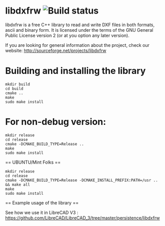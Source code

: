 libdxfrw ![Build status](https://api.travis-ci.org/LibreCAD/libdxfrw.svg?branch=master)
==========

libdxfrw is a free C++ library to read and write DXF files in both formats, ascii and binary form.
 It is licensed under the terms of the GNU General Public License version 2 (or at you option
any later version).


If you are looking for general information about the project, check our website:
http://sourceforge.net/projects/libdxfrw

Building and installing the library
==========
```
mkdir build
cd build
cmake ..
make 
sudo make install
```

For non-debug version:
==========

```
mkdir release
cd release
cmake -DCMAKE_BUILD_TYPE=Release ..
make 
sudo make install
```

== UBUNTU/Mint Folks ==

```
mkdir release
cd release
cmake -DCMAKE_BUILD_TYPE=Release -DCMAKE_INSTALL_PREFIX:PATH=/usr .. && make all
make 
sudo make install
```


== Example usage of the library ==

See how we use it in LibreCAD V3 : https://github.com/LibreCAD/LibreCAD_3/tree/master/persistence/libdxfrw
